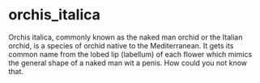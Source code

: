 # orchis_italica

Orchis italica, commonly known as the naked man orchid or the Italian orchid, is a species of orchid native to the Mediterranean. It gets its common name from the lobed lip (labellum) of each flower which mimics the general shape of a naked man wit a penis.
How could you not know that.
